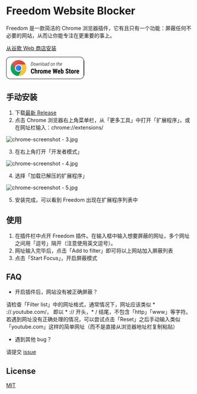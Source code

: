 # Freedom Website Blocker

Freedom 是一款简洁的 Chrome 浏览器插件，它有且只有一个功能：屏蔽任何不必要的网站，从而让你能专注在更重要的事上。

[从谷歌 Web 商店安装](https://chrome.google.com/webstore/detail/freedom-website-blocker/addknbmjckakcnlnmpddbaofgjllpamd)

[![Download](chrome_badge.png)](https://chrome.google.com/webstore/detail/freedom-website-blocker/addknbmjckakcnlnmpddbaofgjllpamd)

## 手动安装
1. 下载[最新 Release](https://github.com/LihaoWang/Website-blocker/releases/tag/1.0.1)
2. 点击 Chrome 浏览器右上角菜单栏，从「更多工具」中打开「扩展程序」，或在网址栏输入：chrome://extensions/

![chrome-screenshot - 3.jpg](https://i.loli.net/2021/05/26/XkrWzgGxcs62Y9D.jpg)

3. 在右上角打开「开发者模式」

![chrome-screenshot - 4.jpg](https://i.loli.net/2021/05/26/cMplsLd8x3qSPCV.jpg)

4. 选择「加载已解压的扩展程序」

![chrome-screenshot - 5.jpg](https://i.loli.net/2021/05/26/mMknT4AdxvLXlS6.jpg)

5. 安装完成，可以看到 Freedom 出现在扩展程序列表中

## 使用
1. 在插件栏中点开 Freedom 插件。在输入框中输入想要屏蔽的网址，多个网址之间用「逗号」隔开（注意使用英文逗号）。
2. 网址输入完毕后，点击「Add to filter」即可将以上网站加入屏蔽列表
3. 点击「Start Focus」，开启屏蔽模式

## FAQ
* 开启插件后，网站没有被正确屏蔽？

请检查「Filter list」中的网址格式，通常情况下，网址应该类似 * ://.youtube.com/， 即以 * :// 开头，* / 结尾，不包含「http」「www」等字符。若遇到网址没有正确处理的情况，可以尝试点击「Reset」之后手动输入类似「youtube.com」这样的简单网址（而不是直接从浏览器地址栏复制粘贴）

* 遇到其他 bug？

请提交 [issue](https://github.com/LihaoWang/Website-blocker/issues)

## License
[MIT](https://choosealicense.com/licenses/mit/)

